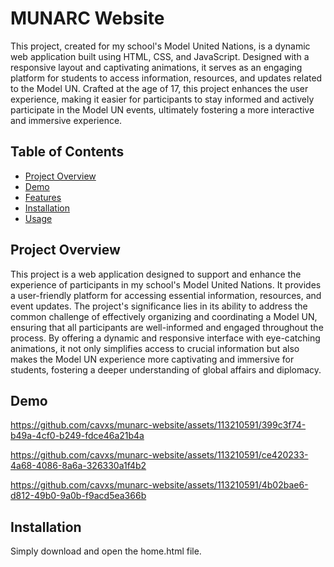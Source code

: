 # MUNARC Website

This project, created for my school's Model United Nations, is a dynamic web application built using HTML, CSS, and JavaScript. Designed with a responsive layout and captivating animations, it serves as an engaging platform for students to access information, resources, and updates related to the Model UN. Crafted at the age of 17, this project enhances the user experience, making it easier for participants to stay informed and actively participate in the Model UN events, ultimately fostering a more interactive and immersive experience.

## Table of Contents

- [Project Overview](#project-overview)
- [Demo](#demo)
- [Features](#features)
- [Installation](#installation)
- [Usage](#usage)

## Project Overview

This project is a web application designed to support and enhance the experience of participants in my school's Model United Nations. It provides a user-friendly platform for accessing essential information, resources, and event updates. The project's significance lies in its ability to address the common challenge of effectively organizing and coordinating a Model UN, ensuring that all participants are well-informed and engaged throughout the process. By offering a dynamic and responsive interface with eye-catching animations, it not only simplifies access to crucial information but also makes the Model UN experience more captivating and immersive for students, fostering a deeper understanding of global affairs and diplomacy.

## Demo


https://github.com/cavxs/munarc-website/assets/113210591/399c3f74-b49a-4cf0-b249-fdce46a21b4a

https://github.com/cavxs/munarc-website/assets/113210591/ce420233-4a68-4086-8a6a-326330a1f4b2

https://github.com/cavxs/munarc-website/assets/113210591/4b02bae6-d812-49b0-9a0b-f9acd5ea366b



## Installation

Simply download and open the home.html file.
